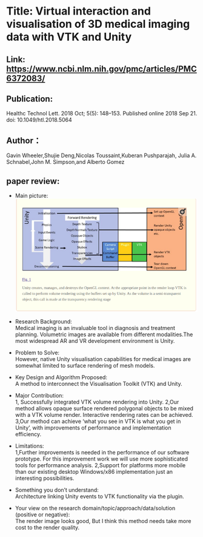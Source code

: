 # Title: Virtual interaction and visualisation of 3D medical imaging data with VTK and Unity
## Link: https://www.ncbi.nlm.nih.gov/pmc/articles/PMC6372083/
## Publication:  
Healthc Technol Lett. 2018 Oct; 5(5): 148–153.
Published online 2018 Sep 21. doi: 10.1049/htl.2018.5064
## Author：
Gavin Wheeler,Shujie Deng,Nicolas Toussaint,Kuberan Pushparajah, Julia A. Schnabel,John M. Simpson,and Alberto Gomez
## paper review:
* Main picture:  
![](https://github.com/guansLab/PaperReading/blob/master/Zhengyong_Ren/Screenshot%20from%202019-10-28%2000-36-25.png)
* Research Background:  
Medical imaging is an invaluable tool in diagnosis and treatment planning. Volumetric images are available from different modalities.The most widespread AR and VR development environment is Unity.
* Problem to Solve:  
However, native Unity visualisation capabilities for medical images are somewhat limited to surface rendering of mesh models.

* Key Design and Algorithm Proposed:  
A method to interconnect the Visualisation Toolkit (VTK) and Unity.
* Major Contribution:  
1, Successfully integrated VTK volume rendering into Unity. 
2,Our method allows opaque surface rendered polygonal objects to be mixed with a VTK volume render. Interactive rendering rates can be achieved.
3,Our method can achieve ‘what you see in VTK is what you get in Unity’, with improvements of performance and implementation efficiency. 

* Limitations:  
1,Further improvements is needed in the performance of our software prototype. For this improvement work we will use more sophisticated tools for performance analysis.
2,Support for platforms more mobile than our existing desktop Windows/x86 implementation just an interesting possibilities.

* Something you don’t understand:  
Architecture linking Unity events to VTK functionality via the plugin.
* Your view on the research domain/topic/approach/data/solution (positive or negative):  
The render image looks good, But I think this method needs take more cost to the render quality. 
